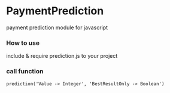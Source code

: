 # PaymentPrediction
payment prediction module for javascript

### How to use
include & require prediction.js to your project

### call function 
`
prediction('Value -> Integer', 'BestResultOnly -> Boolean')
`

